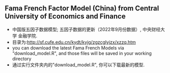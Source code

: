 
## Fama French Factor Model (China) from Central University of Economics and Finance
- 中国版五因子数据模型; 五因子数据的更新（2022年9月份数据）, 中央财经大学 金融学院. 
- 目录为:http://sf.cufe.edu.cn/kydt/kyjg/zgzcglyjzx/xzzq.htm
- you can download the latest Fama French Models via "download_model.R", and those files will be saved in your working directory 
- 通过实行文件夹内的"download_model.R", 你可以下载最新的模型. 
